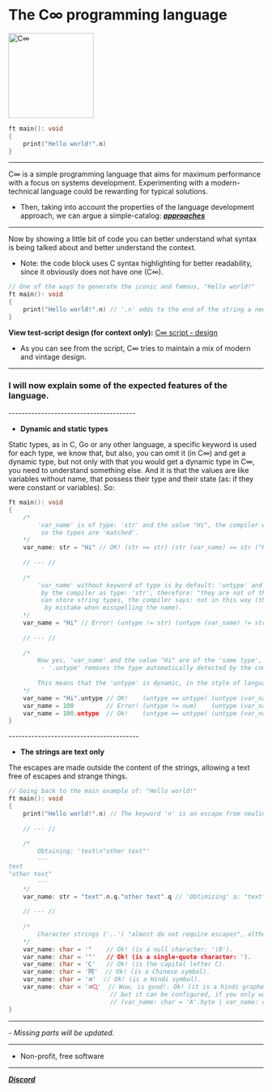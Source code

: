 # The C∞ programming language

<img src="./C∞.png" alt="C∞" height=168 width=168 />

```C
ft main(): void
{
    print("Hello world!".n)
}
```

---

C∞ is a simple programming language that aims for maximum performance with a focus on systems development. Experimenting with a modern-technical language could be rewarding for typical solutions.

* Then, taking into account the properties of the language development approach, we can argue a simple-catalog: [_**approaches**_](./APPROACHES.md)

---

Now by showing a little bit of code you can better understand what syntax is being talked about and better understand the context.
 - Note: the code block uses C syntax highlighting for better readability, since it obviously does not have one (C∞).

```C
// One of the ways to generate the iconic and famous, "Hello world!"
ft main(): void
{
    print("Hello world!".n) // '.n' adds to the end of the string a newline ('\n' | '\r\n': according to the system)
}
```

**View test-script design (for context only):** [C∞ script - design](./main.c∞)
- As you can see from the script, C∞ tries to maintain a mix of modern and vintage design.

---

### I will now explain some of the expected features of the language.

\---------------------------------------

* **Dynamic and static types**

Static types, as in C, Go or any other language, a specific keyword is used for each type, we know that, but also, you can omit it (in C∞) and get a dynamic type, but not only with that you would get a dynamic type in C∞, you need to understand something else. And it is that the values are like variables without name, that possess their type and their state (as: if they were constant or variables). So:

```C
ft main(): void
{
    /*
        'var_name' is of type: 'str' and the value "Hi", the compiler would detect it as type: 'str',
         so the types are 'matched'.
    */
    var_name: str = "Hi" // OK! (str == str) (str (var_name) == str ("Hi"))
    
    // --- //
    
    /*
        'var_name' without keyword of type is by default: 'untype' and the value "Hi" would be detected
         by the compiler as type: 'str', therefore: "they are not of the same type", although the type 'untype'
         can store string types, the compiler says: not in this way (this to avoid unwanted redefinitions,
          by mistake when misspelling the name).
    */
    var_name = "Hi" // Error! (untype != str) (untype (var_name) != str ("Hi"))
    
    // --- //
    
    /*
        Now yes, 'var_name' and the value "Hi" are of the 'same type', they match.
         - '.untype' removes the type automatically detected by the compiler from the value and adds a type: 'untype'.
        
        This means that the 'untype' is dynamic, in the style of languages such as Python, JavaScript, PHP, ...
    */
    var_name = "Hi".untype // OK!    (untype == untype) (untype (var_name) == untype ("Hi"))
    var_name = 100         // Error! (untype != num)    (untype (var_name) != num (100))
    var_name = 100.untype  // Ok!    (untype == untype) (untype (var_name) == untype (100))
}
```

\----------------------------------------

* **The strings are text only**

The escapes are made outside the content of the strings, allowing a text free of escapes and strange things.

```C
// Going back to the main example of: "Hello world!"
ft main(): void
{
    print("Hello world!".n) // The keyword 'n' is an escape from newline '\n' and the '.' a string union
    
    // --- //
    
    /*
        Obtaining: 'text\n"other text"'
        ---
text
"other text"
        ---
    */
    var_name: str = "text".n.q."other text".q // 'Obtimizing' a: "text\n\"other text\"" (in the case of literals)
    
    // --- //
    
    /*
        Character strings ('..') "almost do not require escapes", although they can still be used.
    */
    var_name: char = ''    // Ok! (is a null character: '\0').
    var_name: char = '''   // Ok! (is a single-quote character: ').
    var_name: char = 'C'   // Ok! (is the capital letter C).
    var_name: char = '阿'  // Ok! (is a Chinese symbol).
    var_name: char = 'अ'  // Ok! (is a Hindi symbol).
    var_name: char = 'अ्'  // Wow, is good!. Ok! (it is a hindi grapheme. If grapheme support will also exist,
                            // but it can be configured, if you only want to take: 'ascii' as type 'char'
                            // (var_name: char = 'A'.byte | var_name: char = '阿'.unicode)).
}
```

---

_\- Missing parts will be updated._

---

* Non-profit, free software

---

[_**Discord**_](https://discord.gg/cHvGKJGrpt)
